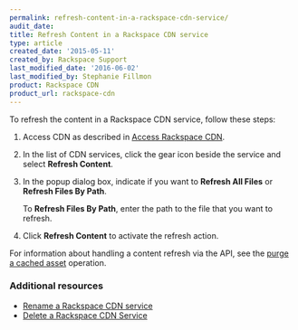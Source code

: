 ```yaml
---
permalink: refresh-content-in-a-rackspace-cdn-service/
audit_date: 
title: Refresh Content in a Rackspace CDN service
type: article
created_date: '2015-05-11'
created_by: Rackspace Support
last_modified_date: '2016-06-02'
last_modified_by: Stephanie Fillmon
product: Rackspace CDN
product_url: rackspace-cdn
---
```


To refresh the content in a Rackspace CDN service, follow these steps:

1. Access CDN as described in [Access Rackspace CDN](/support/how-to/access-rackspace-cdn).

2. In the list of CDN services, click the gear icon beside the service
and select **Refresh Content**.

3. In the popup dialog box, indicate if you want to **Refresh All
Files** or **Refresh Files By Path**.

   To **Refresh Files By Path**, enter the path to the file that you want to refresh.

4. Click **Refresh Content** to activate the refresh action.

For information about handling a content refresh via the API, see the
[purge a cached asset](https://developer.rackspace.com/docs/cdn/v1/developer-guide/#purge-a-cached-asset)
operation.



### Additional resources

-  [Rename a Rackspace CDN service](/support/how-to/rename-a-rackspace-cdn-service)
- [Delete a Rackspace CDN Service](/support/how-to/delete-a-rackspace-cdn-service)
